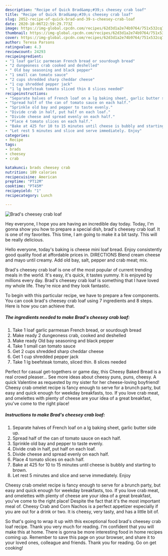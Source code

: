 ```yaml
---
description: "Recipe of Quick Brad&amp;#39;s cheesey crab loaf"
title: "Recipe of Quick Brad&amp;#39;s cheesey crab loaf"
slug: 2052-recipe-of-quick-brad-and-39-s-cheesey-crab-loaf
date: 2020-10-06T22:59:29.773Z
image: https://img-global.cpcdn.com/recipes/62d3d1a2e74b9764/751x532cq70/brads-cheesey-crab-loaf-recipe-main-photo.jpg
thumbnail: https://img-global.cpcdn.com/recipes/62d3d1a2e74b9764/751x532cq70/brads-cheesey-crab-loaf-recipe-main-photo.jpg
cover: https://img-global.cpcdn.com/recipes/62d3d1a2e74b9764/751x532cq70/brads-cheesey-crab-loaf-recipe-main-photo.jpg
author: Teresa Parsons
ratingvalue: 4.3
reviewcount: 24293
recipeingredient:
- "1 loaf garlic parmesan French bread or sourdough bread"
- "2 dungeoness crab cooked and deshelled"
- " Old bay seasoning and black pepper"
- "1 small can tomato sauce"
- "2 cups shredded sharp cheddar cheese"
- "1 cup shredded pepper jack"
- "1 lg beefsteak tomato sliced thin 8 slices needed"
recipeinstructions:
- "Separate halves of French loaf on a lg baking sheet, garlic butter side up."
- "Spread half of the can of tomato sauce on each half."
- "Sprinkle old bay and pepper to taste evenly."
- "Divide crab in half, put half on each loaf."
- "Divide cheese and spread evenly on each half."
- "Place 4 tomato slices on each half."
- "Bake at 425 for 10 to 15 minutes until cheese is bubbly and starting to brown."
- "Let rest 5 minutes and slice and serve immediately. Enjoy"
categories:
- Recipe
tags:
- brads
- cheesey
- crab

katakunci: brads cheesey crab 
nutrition: 189 calories
recipecuisine: American
preptime: "PT12M"
cooktime: "PT45M"
recipeyield: "1"
recipecategory: Lunch

---
```



![Brad&#39;s cheesey crab loaf](https://img-global.cpcdn.com/recipes/62d3d1a2e74b9764/751x532cq70/brads-cheesey-crab-loaf-recipe-main-photo.jpg)

Hey everyone, I hope you are having an incredible day today. Today, I'm gonna show you how to prepare a special dish, brad&#39;s cheesey crab loaf. It is one of my favorites. This time, I am going to make it a bit tasty. This will be really delicious.

Hello everyone, today&#39;s baking is cheese mini loaf bread. Enjoy consistently good quality food at affordable prices in. DIRECTIONS Blend cream cheese and mayo until creamy. Add old bay, salt, pepper and crab meat; mix.

Brad&#39;s cheesey crab loaf is one of the most popular of current trending meals in the world. It's easy, it's quick, it tastes yummy. It is enjoyed by millions every day. Brad&#39;s cheesey crab loaf is something that I have loved my whole life. They're nice and they look fantastic.


To begin with this particular recipe, we have to prepare a few components. You can cook brad&#39;s cheesey crab loaf using 7 ingredients and 8 steps. Here is how you can achieve that.

<!--inarticleads1-->

##### The ingredients needed to make Brad&#39;s cheesey crab loaf:

1. Take 1 loaf garlic parmesan French bread, or sourdough bread
1. Make ready 2 dungeoness crab, cooked and deshelled
1. Make ready  Old bay seasoning and black pepper
1. Take 1 small can tomato sauce
1. Get 2 cups shredded sharp cheddar cheese
1. Get 1 cup shredded pepper jack
1. Take 1 lg beefsteak tomato, sliced thin. 8 slices needed


Perfect for casual get-togethers or game day, this Cheesy Baked Bread is a real crowd pleaser… See more ideas about cheesy puns, puns, cheesy. A quick Valentine as requested by my sister for her cheese-loving boyfriend! Cheesy crab omelet recipe is fancy enough to serve for a brunch party, but easy and quick enough for weekday breakfasts, too. If you love crab meat, and omelettes with plenty of cheese are your idea of a great breakfast, you&#39;ve come to the right place! 

<!--inarticleads2-->

##### Instructions to make Brad&#39;s cheesey crab loaf:

1. Separate halves of French loaf on a lg baking sheet, garlic butter side up.
1. Spread half of the can of tomato sauce on each half.
1. Sprinkle old bay and pepper to taste evenly.
1. Divide crab in half, put half on each loaf.
1. Divide cheese and spread evenly on each half.
1. Place 4 tomato slices on each half.
1. Bake at 425 for 10 to 15 minutes until cheese is bubbly and starting to brown.
1. Let rest 5 minutes and slice and serve immediately. Enjoy


Cheesy crab omelet recipe is fancy enough to serve for a brunch party, but easy and quick enough for weekday breakfasts, too. If you love crab meat, and omelettes with plenty of cheese are your idea of a great breakfast, you&#39;ve come to the right place! Despite the fact that it&#39;s the most important meal of. Cheesy Crab and Corn Nachos is a perfect appetizer especially if you are out for a drink or two. It is cheesy, very tasty, and has a little bit of. 

So that's going to wrap it up with this exceptional food brad&#39;s cheesey crab loaf recipe. Thank you very much for reading. I'm confident that you will make this at home. There is gonna be more interesting food in home recipes coming up. Remember to save this page on your browser, and share it to your loved ones, colleague and friends. Thank you for reading. Go on get cooking!
